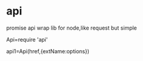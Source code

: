 # api
promise api wrap lib for node,like request but simple

Api=require 'api'

api1=Api(href,{extName:options})
